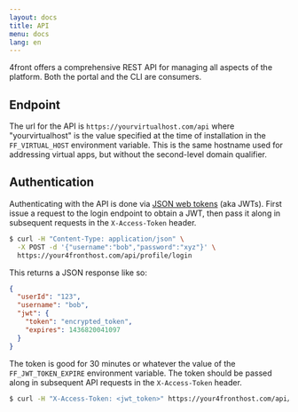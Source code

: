 ```yaml
---
layout: docs
title: API
menu: docs
lang: en
---
```


4front offers a comprehensive REST API for managing all aspects of the platform. Both the portal and the CLI are consumers.

## Endpoint
The url for the API is `https://yourvirtualhost.com/api` where "yourvirtualhost" is the value specified at the time of installation in the `FF_VIRTUAL_HOST` environment variable. This is the same hostname used for addressing virtual apps, but without the second-level domain qualifier.

## Authentication
Authenticating with the API is done via [JSON web tokens](https://en.wikipedia.org/wiki/JSON_Web_Token) (aka JWTs). First issue a request to the login endpoint to obtain a JWT, then pass it along in subsequent requests in the `X-Access-Token` header.

~~~sh
$ curl -H "Content-Type: application/json" \
  -X POST -d '{"username":"bob","password":"xyz"}' \
  https://your4fronthost.com/api/profile/login
~~~

This returns a JSON response like so:

~~~json
{
  "userId": "123",
  "username": "bob",
  "jwt": {
    "token": "encrypted_token",
    "expires": 1436820041097
  }
}
~~~

The token is good for 30 minutes or whatever the value of the `FF_JWT_TOKEN_EXPIRE` environment variable. The token should be passed along in subsequent API requests in the `X-Access-Token` header.

~~~sh
$ curl -H "X-Access-Token: <jwt_token>" https://your4fronthost.com/api/profile
~~~
<!--
## Operations
* [Applications](/docs/api/applications.html)
* [Organizations](/docs/api/organizations.html)
* [Versions](/docs/api/versions.html)
* [Profile](/docs/api/profile.html)
* [Environment Variables](/docs/api/env-vars.html) -->
